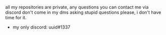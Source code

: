 all my repositories are private, any questions you can contact me via discord
don't come in my dms asking stupid questions please, i don't have time for it.

- my only discord: uuid#1337
